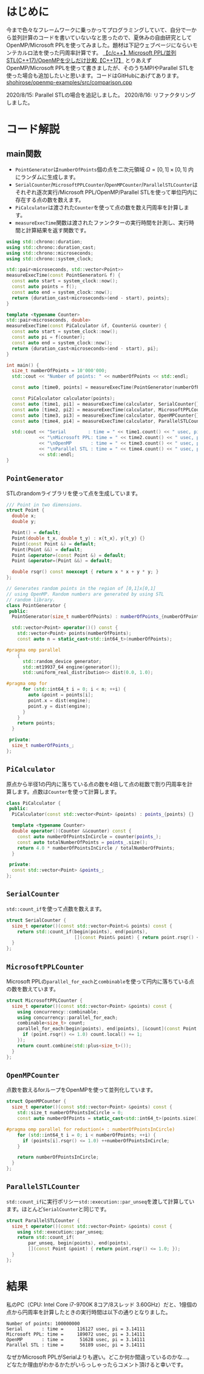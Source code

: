 <!--
title:   OpenMPとMicrosoft PPLとParallel STLを比較してみる（その１）
tags:    C++,OpenMP,PPL,並列計算
id:      ade1f60f5eff13922aae
private: false
-->
# はじめに

今まで色々なフレームワークに乗っかってプログラミングしていて、自分で一から並列計算のコードを書いていないなと思ったので、夏休みの自由研究としてOpenMP/Microsoft PPLを使ってみました。題材は下記ウェブページにならいモンテカルロ法を使った円周率計算です。
[【c/c++】Microsoft PPL/並列STL(C++17)/OpenMPを少しだけ比較【C++17】](https://wrongwrong163377.hatenablog.com/entry/2018/07/02/003000)
とりあえずOpenMP/Microsoft PPLを使って書きましたが、そのうちMPIやParallel STLを使った場合も追加したいと思います。コードはGitHubにあげてあります。
[shohirose/openmp-examples/src/comparison.cpp](https://github.com/shohirose/openmp-examples/blob/master/src/comparison.cpp)

2020/8/15: Parallel STLの場合を追記しました。
2020/8/16: リファクタリングしました。

# コード解説

## main関数

- `PointGenerator`は`numberOfPoints`個の点を二次元領域 $\Omega = [0,1] \times [0,1]$ 内にランダムに生成します。
- `SerialCounter`/`MicrosoftPPLCounter`/`OpenMPCounter`/`ParallelSTLCounter`はそれぞれ逐次実行/Microsoft PPL/OpenMP/Parallel STLを使って単位円内に存在する点の数を数えます。
- `PiCalculator`は渡された`Counter`を使って点の数を数え円周率を計算します。
- `measureExecTime`関数は渡されたファンクターの実行時間を計測し、実行時間と計算結果を返す関数です。

```cpp
using std::chrono::duration;
using std::chrono::duration_cast;
using std::chrono::microseconds;
using std::chrono::system_clock;

std::pair<microseconds, std::vector<Point>>
measureExecTime(const PointGenerator& f) {
  const auto start = system_clock::now();
  const auto points = f();
  const auto end = system_clock::now();
  return {duration_cast<microseconds>(end - start), points};
}

template <typename Counter>
std::pair<microseconds, double>
measureExecTime(const PiCalculator &f, Counter&& counter) {
  const auto start = system_clock::now();
  const auto pi = f(counter);
  const auto end = system_clock::now();
  return {duration_cast<microseconds>(end - start), pi};
}

int main() {
  size_t numberOfPoints = 10'000'000;
  std::cout << "Number of points: " << numberOfPoints << std::endl;

  const auto [time0, points] = measureExecTime(PointGenerator(numberOfPoints));

  const PiCalculator calculator(points);
  const auto [time1, pi1] = measureExecTime(calculator, SerialCounter{});
  const auto [time2, pi2] = measureExecTime(calculator, MicrosoftPPLCounter{});
  const auto [time3, pi3] = measureExecTime(calculator, OpenMPCounter{});
  const auto [time4, pi4] = measureExecTime(calculator, ParallelSTLCounter{});

  std::cout << "Serial        : time = " << time1.count() << " usec, pi = " << pi1
            << "\nMicrosoft PPL: time = " << time2.count() << " usec, pi = " << pi2
            << "\nOpenMP       : time = " << time3.count() << " usec, pi = " << pi3
            << "\nParallel STL : time = " << time4.count() << " usec, pi = " << pi4
            << std::endl;
}
```

## `PointGenerator`

STLのrandomライブラリを使って点を生成しています。

```cpp
/// Point in two dimensions.
struct Point {
  double x;
  double y;

  Point() = default;
  Point(double t_x, double t_y) : x{t_x}, y{t_y} {}
  Point(const Point &) = default;
  Point(Point &&) = default;
  Point &operator=(const Point &) = default;
  Point &operator=(Point &&) = default;

  double rsqr() const noexcept { return x * x + y * y; }
};

// Generates random points in the region of [0,1]x[0,1]
// using OpenMP. Random numbers are generated by using STL
// random library.
class PointGenerator {
 public:
  PointGenerator(size_t numberOfPoints) : numberOfPoints_{numberOfPoints} {}

  std::vector<Point> operator()() const {
    std::vector<Point> points(numberOfPoints);
    const auto n = static_cast<std::int64_t>(numberOfPoints);

#pragma omp parallel
    {
      std::random_device generator;
      std::mt19937_64 engine(generator());
      std::uniform_real_distribution<> dist(0.0, 1.0);

#pragma omp for
      for (std::int64_t i = 0; i < n; ++i) {
        auto &point = points[i];
        point.x = dist(engine);
        point.y = dist(engine);
      }
    }
    return points;
  }

 private:
  size_t numberOfPoints_;
};
```

## `PiCalculator`

原点から半径1の円内に落ちている点の数を4倍して点の総数で割り円周率を計算します。点数は`Counter`を使って計算します。

```cpp
class PiCalculator {
 public:
  PiCalculator(const std::vector<Point> &points) : points_{points} {}

  template <typename Counter>
  double operator()(Counter &&counter) const {
    const auto numberOfPointsInCircle = counter(points_);
    const auto totalNumberOfPoints = points_.size();
    return 4.0 * numberOfPointsInCircle / totalNumberOfPoints;
  }

 private:
  const std::vector<Point> &points_;
};
```


## `SerialCounter`

`std::count_if`を使って点数を数えます。

```cpp
struct SerialCounter {
  size_t operator()(const std::vector<Point>& points) const {
    return std::count_if(begin(points), end(points),
                         [](const Point& point) { return point.rsqr() <= 1.0; });
  }
};
```

## `MicrosoftPPLCounter`

Microsoft PPLの`parallel_for_each`と`combinable`を使って円内に落ちている点の数を数えています。

```cpp
struct MicrosoftPPLCounter {
  size_t operator()(const std::vector<Point> &points) const {
    using concurrency::combinable;
    using concurrency::parallel_for_each;
    combinable<size_t> count;
    parallel_for_each(begin(points), end(points), [&count](const Point &point) {
      if (point.rsqr() <= 1.0) count.local() += 1;
    });
    return count.combine(std::plus<size_t>());
  }
};
```

## `OpenMPCounter`

点数を数えるforループをOpenMPを使って並列化しています。

```cpp
struct OpenMPCounter {
  size_t operator()(const std::vector<Point> &points) const {
    std::size_t numberOfPointsInCircle = 0;
    const auto numberOfPoints = static_cast<std::int64_t>(points.size());

#pragma omp parallel for reduction(+ : numberOfPointsInCircle)
    for (std::int64_t i = 0; i < numberOfPoints; ++i) {
      if (points[i].rsqr() <= 1.0) ++numberOfPointsInCircle;
    }

    return numberOfPointsInCircle;
  }
};
```

## `ParallelSTLCounter`

`std::count_if`に実行ポリシー`std::execution::par_unseq`を渡して計算しています。ほとんど`SerialCounter`と同じです。

```cpp
struct ParallelSTLCounter {
  size_t operator()(const std::vector<Point> &points) const {
    using std::execution::par_unseq;
    return std::count_if(
        par_unseq, begin(points), end(points),
        [](const Point &point) { return point.rsqr() <= 1.0; });
  }
};
```

# 結果

私のPC（CPU: Intel Core i7-9700K 8コア/8スレッド 3.60GHz）だと、1億個の点から円周率を計算したときの実行時間は以下の通りとなりました。

```terminal
Number of points: 100000000
Serial       : time =     116127 usec, pi = 3.14111
Microsoft PPL: time =     189072 usec, pi = 3.14111
OpenMP       : time =      51628 usec, pi = 3.14111
Parallel STL : time =      56189 usec, pi = 3.14111
```

なぜかMicrosoft PPLがSerialよりも遅い。どこか何か間違っているのかな…。どなたか理由がわかるかたがいらっしゃったらコメント頂けると幸いです。